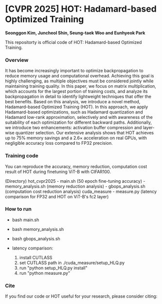 # \[CVPR 2025\] HOT: Hadamard-based Optimized Training

**Seonggon Kim, Juncheol Shin, Seung-taek Woo and Eunhyeok Park**

This repositorty is official code of HOT: Hadamard-based Optimized Training.


### Overview
It has become increasingly important to optimize backpropagation to reduce memory usage and computational overhead. Achieving this goal is highly challenging, as multiple objectives must be considered jointly while maintaining training quality. In this paper, we focus on matrix multiplication, which accounts for the largest portion of training costs, and analyze its backpropagation in detail to identify lightweight techniques that offer the best benefits. Based on this analysis, we introduce a novel method, Hadamard-based Optimized Training (HOT). In this approach, we apply Hadamard-based optimizations, such as Hadamard quantization and Hadamard low-rank approximation, selectively and with awareness of the suitability of each optimization for different backward paths. Additionally, we introduce two enhancements: activation buffer compression and layer-wise quantizer selection. Our extensive analysis shows that HOT achieves up to 75\% memory savings and a 2.6$\times$ acceleration on real GPUs, with negligible accuracy loss compared to FP32 precision.


### Training code
You can reproduce the accuracy, memory reduction, computation cost result of HOT during finetuning ViT-B with CIFAR100.

(Directory)
hot_cvpr2025
    - main.sh (50 epoch fine-tuning accuracy)
    - memory_analysis.sh (memory reduction analysis)
    - gbops_analysis.sh (computation cost reduction analysis)
    cuda_measure
        - measure.py (latency comparison for FP32 and HOT on ViT-B's fc2 layer)

### How to run

- bash main.sh
- bash memory_analysis.sh
- bash gbops_analysis.sh

- latency comparison: 
    1. install CUTLASS
    2. set CUTLASS path in ./cuda_measure/setup_HLQ.py
    3. run "python setup_HLQ.py install"
    4. run "python measure.py"


### Cite
If you find our code or HOT useful for your research, please consider citing:
